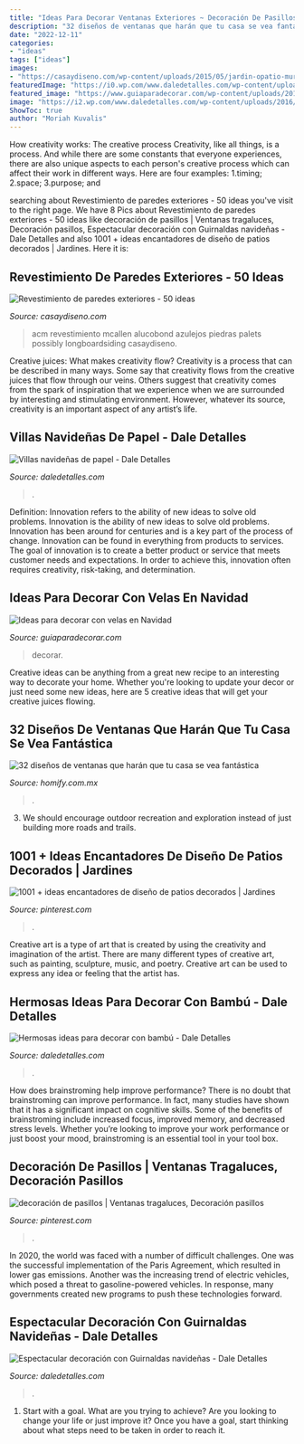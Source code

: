 ```yaml
---
title: "Ideas Para Decorar Ventanas Exteriores ~ Decoración De Pasillos"
description: "32 diseños de ventanas que harán que tu casa se vea fantástica"
date: "2022-12-11"
categories:
- "ideas"
tags: ["ideas"]
images:
- "https://casaydiseno.com/wp-content/uploads/2015/05/jardin-opatio-mural-arte.jpg"
featuredImage: "https://i0.wp.com/www.daledetalles.com/wp-content/uploads/2017/01/decoracion-con-bambu15.jpg"
featured_image: "https://www.guiaparadecorar.com/wp-content/uploads/2017/12/decoracion-navidad-velas-12.jpg"
image: "https://i2.wp.com/www.daledetalles.com/wp-content/uploads/2016/12/villas-con-cartulina.jpg"
ShowToc: true
author: "Moriah Kuvalis"
---
```



How creativity works: The creative process
Creativity, like all things, is a process. And while there are some constants that everyone experiences, there are also unique aspects to each person's creative process which can affect their work in different ways. Here are four examples: 1.timing; 2.space; 3.purpose; and 
	

		
searching about Revestimiento de paredes exteriores - 50 ideas you've visit to the right page. We have 8 Pics about Revestimiento de paredes exteriores - 50 ideas like decoración de pasillos | Ventanas tragaluces, Decoración pasillos, Espectacular decoración con Guirnaldas navideñas - Dale Detalles and also 1001 + ideas encantadores de diseño de patios decorados | Jardines. Here it is:
		
    
## Revestimiento De Paredes Exteriores - 50 Ideas

<img loading=lazy src="https://casaydiseno.com/wp-content/uploads/2015/05/jardin-opatio-mural-arte.jpg" onerror="this.onerror=null;this.src='https://tse4.mm.bing.net/th?id=OIP.k7WBXc8xqjaP0cWya-KleAHaE7&amp;pid=15.1';" alt="Revestimiento de paredes exteriores - 50 ideas">

_Source: casaydiseno.com_

>acm revestimiento mcallen alucobond azulejos piedras palets possibly longboardsiding casaydiseno. 

	

Creative juices: What makes creativity flow?
Creativity is a process that can be described in many ways. Some say that creativity flows from the creative juices that flow through our veins. Others suggest that creativity comes from the spark of inspiration that we experience when we are surrounded by interesting and stimulating environment. However, whatever its source, creativity is an important aspect of any artist’s life.

    
## Villas Navideñas De Papel - Dale Detalles

<img loading=lazy src="https://i2.wp.com/www.daledetalles.com/wp-content/uploads/2016/12/villas-con-cartulina.jpg" onerror="this.onerror=null;this.src='https://tse4.mm.bing.net/th?id=OIP.Lzh_6nI0sFZQ803ZQvlG5QHaGd&amp;pid=15.1';" alt="Villas navideñas de papel - Dale Detalles">

_Source: daledetalles.com_

>. 

	

Definition: Innovation refers to the ability of new ideas to solve old problems.
Innovation is the ability of new ideas to solve old problems. Innovation has been around for centuries and is a key part of the process of change. Innovation can be found in everything from products to services. The goal of innovation is to create a better product or service that meets customer needs and expectations. In order to achieve this, innovation often requires creativity, risk-taking, and determination.

    
## Ideas Para Decorar Con Velas En Navidad

<img loading=lazy src="https://www.guiaparadecorar.com/wp-content/uploads/2017/12/decoracion-navidad-velas-12.jpg" onerror="this.onerror=null;this.src='https://tse2.mm.bing.net/th?id=OIP.ECwOKraWzmB-ApvO78yGTwHaLh&amp;pid=15.1';" alt="Ideas para decorar con velas en Navidad">

_Source: guiaparadecorar.com_

>decorar. 

	

Creative ideas can be anything from a great new recipe to an interesting way to decorate your home. Whether you're looking to update your decor or just need some new ideas, here are 5 creative ideas that will get your creative juices flowing.

    
## 32 Diseños De Ventanas Que Harán Que Tu Casa Se Vea Fantástica

<img loading=lazy src="https://images.homify.com/images/a_0,c_fit,f_auto,q_auto,w_554/v1438015917/p/photo/image/774044/DSCF6274/fotos-de-de-estilo-de.jpg" onerror="this.onerror=null;this.src='https://tse2.mm.bing.net/th?id=OIP.7e57WNrbjFV5KMS8NblFnAHaJ4&amp;pid=15.1';" alt="32 diseños de ventanas que harán que tu casa se vea fantástica">

_Source: homify.com.mx_

>. 

	

3. We should encourage outdoor recreation and exploration instead of just building more roads and trails.

    
## 1001 + Ideas Encantadores De Diseño De Patios Decorados | Jardines

<img loading=lazy src="https://i.pinimg.com/736x/5c/c9/01/5cc9019afb7d8e91cc98aa6dab6d8eff.jpg" onerror="this.onerror=null;this.src='https://tse2.mm.bing.net/th?id=OIP.Tldthjvb4P7Y9abwmCEeWAHaKm&amp;pid=15.1';" alt="1001 + ideas encantadores de diseño de patios decorados | Jardines">

_Source: pinterest.com_

>. 

	

Creative art is a type of art that is created by using the creativity and imagination of the artist. There are many different types of creative art, such as painting, sculpture, music, and poetry. Creative art can be used to express any idea or feeling that the artist has.

    
## Hermosas Ideas Para Decorar Con Bambú - Dale Detalles

<img loading=lazy src="https://i0.wp.com/www.daledetalles.com/wp-content/uploads/2017/01/decoracion-con-bambu15.jpg" onerror="this.onerror=null;this.src='https://tse1.mm.bing.net/th?id=OIP.Ay4QLLPSBho1ZcDe23CiOgHaJ4&amp;pid=15.1';" alt="Hermosas ideas para decorar con bambú - Dale Detalles">

_Source: daledetalles.com_

>. 

	

How does brainstroming help improve performance?
There is no doubt that brainstroming can improve performance. In fact, many studies have shown that it has a significant impact on cognitive skills. Some of the benefits of brainstroming include increased focus, improved memory, and decreased stress levels. Whether you’re looking to improve your work performance or just boost your mood, brainstroming is an essential tool in your tool box.

    
## Decoración De Pasillos | Ventanas Tragaluces, Decoración Pasillos

<img loading=lazy src="https://i.pinimg.com/736x/7b/0c/e0/7b0ce0b5b7b642a21f1610c6ec5e231a.jpg" onerror="this.onerror=null;this.src='https://tse1.mm.bing.net/th?id=OIP.VN5KZisQvDEuYQdijc8oTAHaLH&amp;pid=15.1';" alt="decoración de pasillos | Ventanas tragaluces, Decoración pasillos">

_Source: pinterest.com_

>. 

	

In 2020, the world was faced with a number of difficult challenges. One was the successful implementation of the Paris Agreement, which resulted in lower gas emissions. Another was the increasing trend of electric vehicles, which posed a threat to gasoline-powered vehicles. In response, many governments created new programs to push these technologies forward. 

    
## Espectacular Decoración Con Guirnaldas Navideñas - Dale Detalles

<img loading=lazy src="https://www.daledetalles.com/wp-content/uploads/2020/09/girnaldas-navideñas14.jpg" onerror="this.onerror=null;this.src='https://tse4.mm.bing.net/th?id=OIP.GKyCL3T7yMklVHfZJANRugHaJ4&amp;pid=15.1';" alt="Espectacular decoración con Guirnaldas navideñas - Dale Detalles">

_Source: daledetalles.com_

>. 

	

1. Start with a goal. What are you trying to achieve? Are you looking to change your life or just improve it? Once you have a goal, start thinking about what steps need to be taken in order to reach it.

